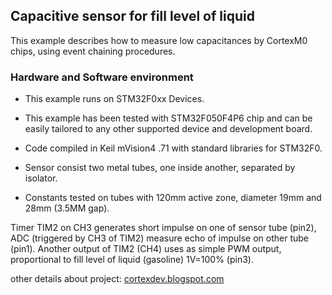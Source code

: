 <h2>Capacitive sensor for fill level of liquid</h2>
This example describes how to measure low capacitances by CortexM0 chips, using event chaining procedures.


<h3>Hardware and Software environment</h3>

  - This example runs on STM32F0xx Devices.
  
  - This example has been tested with  STM32F050F4P6 chip
     and can be easily tailored to any other supported device and development board.

  - Code compiled in Keil mVision4 .71 with standard libraries for STM32F0.

  - Sensor consist two metal tubes, one inside another, separated by isolator.

  - Constants tested on tubes with 120mm active zone, diameter 19mm and 28mm (3.5MM gap).

 Timer TIM2 on CH3 generates short impulse on one of sensor tube (pin2),
 ADC (triggered by CH3 of TIM2) measure echo of impulse on other tube (pin1).
 Another output of TIM2 (CH4) uses as simple PWM output, 
 proportional to fill level of liquid (gasoline) 1V=100% (pin3).

other details about project: <a href="http://cortexdev.blogspot.com">cortexdev.blogspot.com</a>
